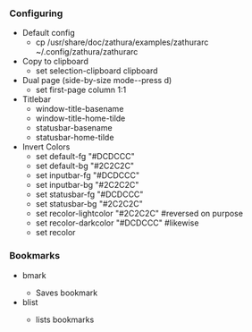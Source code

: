 ### Configuring
- Default config
    - cp /usr/share/doc/zathura/examples/zathurarc ~/.config/zathura/zathurarc
- Copy to clipboard
    - set selection-clipboard clipboard
- Dual page (side-by-size mode--press d)
    - set first-page column 1:1
- Titlebar
    - window-title-basename
    - window-title-home-tilde
    - statusbar-basename
    - statusbar-home-tilde
- Invert Colors
    - set default-fg "#DCDCCC"
    - set default-bg "#2C2C2C"
    - set inputbar-fg "#DCDCCC"
    - set inputbar-bg "#2C2C2C"
    - set statusbar-fg "#DCDCCC"
    - set statusbar-bg "#2C2C2C"
    - set recolor-lightcolor "#2C2C2C" #reversed on purpose
    - set recolor-darkcolor "#DCDCCC" #likewise
    - set recolor

### Bookmarks
- bmark <pg10>
    - Saves bookmark <pg10>
- blist <tab>
    - lists bookmarks


